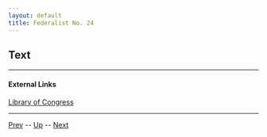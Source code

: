 ```yaml
---
layout: default
title: Federalist No. 24
---
```


## Text

---
#### External Links
[Library of Congress]()

---

[Prev](23.md) -- [Up](README.md) -- [Next](25.md)
